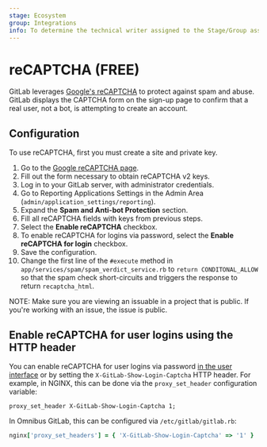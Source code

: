 ```yaml
---
stage: Ecosystem
group: Integrations
info: To determine the technical writer assigned to the Stage/Group associated with this page, see https://about.gitlab.com/handbook/engineering/ux/technical-writing/#assignments
---
```


# reCAPTCHA **(FREE)**

GitLab leverages [Google's reCAPTCHA](https://www.google.com/recaptcha/about/)
to protect against spam and abuse. GitLab displays the CAPTCHA form on the sign-up page
to confirm that a real user, not a bot, is attempting to create an account.

## Configuration

To use reCAPTCHA, first you must create a site and private key.

1. Go to the [Google reCAPTCHA page](https://www.google.com/recaptcha/admin).
1. Fill out the form necessary to obtain reCAPTCHA v2 keys.
1. Log in to your GitLab server, with administrator credentials.
1. Go to Reporting Applications Settings in the Admin Area (`admin/application_settings/reporting`).
1. Expand the **Spam and Anti-bot Protection** section.
1. Fill all reCAPTCHA fields with keys from previous steps.
1. Select the **Enable reCAPTCHA** checkbox.
1. To enable reCAPTCHA for logins via password, select the **Enable reCAPTCHA for login** checkbox.
1. Save the configuration.
1. Change the first line of the `#execute` method in `app/services/spam/spam_verdict_service.rb`
   to `return CONDITONAL_ALLOW` so that the spam check short-circuits and triggers the response to
   return `recaptcha_html`.

NOTE:
Make sure you are viewing an issuable in a project that is public. If you're working with an issue, the issue is public.

## Enable reCAPTCHA for user logins using the HTTP header

You can enable reCAPTCHA for user logins via password [in the user interface](#configuration)
or by setting the `X-GitLab-Show-Login-Captcha` HTTP header.
For example, in NGINX, this can be done via the `proxy_set_header`
configuration variable:

```nginx
proxy_set_header X-GitLab-Show-Login-Captcha 1;
```

In Omnibus GitLab, this can be configured via `/etc/gitlab/gitlab.rb`:

```ruby
nginx['proxy_set_headers'] = { 'X-GitLab-Show-Login-Captcha' => '1' }
```
